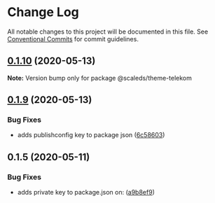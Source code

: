 # Change Log

All notable changes to this project will be documented in this file.
See [Conventional Commits](https://conventionalcommits.org) for commit guidelines.

## [0.1.10](https://code.iconstorm.work/scale-team/scale-telekom/compare/v0.1.9...v0.1.10) (2020-05-13)

**Note:** Version bump only for package @scaleds/theme-telekom





## [0.1.9](https://code.iconstorm.work/scale-team/scale-telekom/compare/v0.1.8...v0.1.9) (2020-05-13)


### Bug Fixes

* adds publishconfig key to package json ([6c58603](https://code.iconstorm.work/scale-team/scale-telekom/commits/6c586031968e9a52e53227305806991263c91d94))





## 0.1.5 (2020-05-11)


### Bug Fixes

* adds private key to package.json on: ([a9b8ef9](https://code.iconstorm.work/scale-team/scale-telekom/commits/a9b8ef9a52b6e74b14d5badc26e7b072abd91b07))
